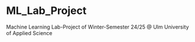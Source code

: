 # ML_Lab_Project
Machine Learning Lab-Project of Winter-Semester 24/25 @ Ulm University of Applied Science
